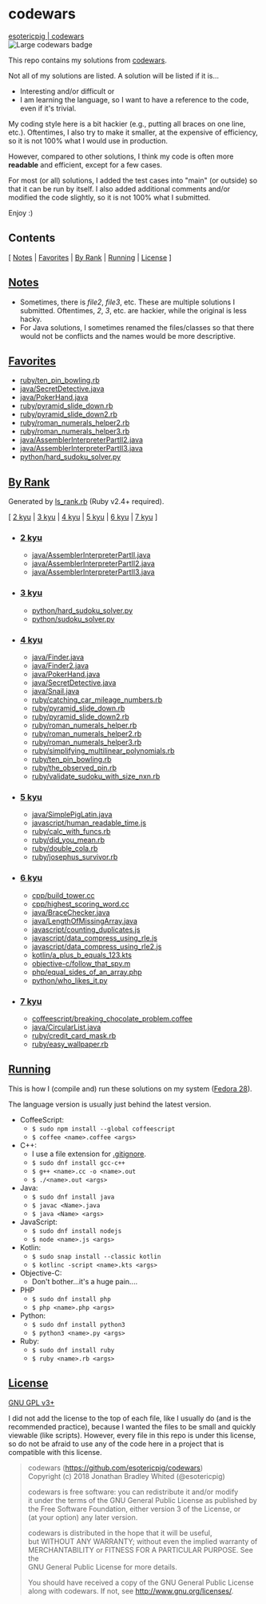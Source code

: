 # codewars
[esotericpig | codewars](https://www.codewars.com/users/esotericpig)  
![Large codewars badge](https://www.codewars.com/users/esotericpig/badges/large)  

This repo contains my solutions from [codewars](https://www.codewars.com).

Not all of my solutions are listed. A solution will be listed if it is...

- Interesting and/or difficult or
- I am learning the language, so I want to have a reference to the code, even if it's trivial.

My coding style here is a bit hackier (e.g., putting all braces on one line, etc.). Oftentimes, I also try to make it smaller, at the expensive of efficiency, so it is not 100% what I would use in production.

However, compared to other solutions, I think my code is often more **readable** and efficient, except for a few cases.

For most (or all) solutions, I added the test cases into "main" (or outside) so that it can be run by itself. I also added additional comments and/or modified the code slightly, so it is not 100% what I submitted.

Enjoy :)

## Contents
[ [Notes](#notes) | [Favorites](#favorites) | [By Rank](#by-rank) | [Running](#running) | [License](#license) ]

## [Notes](#contents)
- Sometimes, there is *file2*, *file3*, etc. These are multiple solutions I submitted. Oftentimes, *2*, *3*, etc. are hackier, while the original is less hacky.
- For Java solutions, I sometimes renamed the files/classes so that there would not be conflicts and the names would be more descriptive.

## [Favorites](#contents)
- [ruby/ten_pin_bowling.rb](ruby/ten_pin_bowling.rb)
- [java/SecretDetective.java](java/SecretDetective.java)
- [java/PokerHand.java](java/PokerHand.java)
- [ruby/pyramid_slide_down.rb](ruby/pyramid_slide_down.rb)
- [ruby/pyramid_slide_down2.rb](ruby/pyramid_slide_down2.rb)
- [ruby/roman_numerals_helper2.rb](ruby/roman_numerals_helper2.rb)
- [ruby/roman_numerals_helper3.rb](ruby/roman_numerals_helper3.rb)
- [java/AssemblerInterpreterPartII2.java](java/AssemblerInterpreterPartII2.java)
- [java/AssemblerInterpreterPartII3.java](java/AssemblerInterpreterPartII3.java)
- [python/hard_sudoku_solver.py](python/hard_sudoku_solver.py)

## [By Rank](#contents)
Generated by [ls_rank.rb](ls_rank.rb) (Ruby v2.4+ required).

[ [2 kyu](#2-kyu) | [3 kyu](#3-kyu) | [4 kyu](#4-kyu) | [5 kyu](#5-kyu) | [6 kyu](#6-kyu) | [7 kyu](#7-kyu) ]

- ### [2 kyu](#by-rank)
    - [java/AssemblerInterpreterPartII.java](java/AssemblerInterpreterPartII.java)
    - [java/AssemblerInterpreterPartII2.java](java/AssemblerInterpreterPartII2.java)
    - [java/AssemblerInterpreterPartII3.java](java/AssemblerInterpreterPartII3.java)

- ### [3 kyu](#by-rank)
    - [python/hard_sudoku_solver.py](python/hard_sudoku_solver.py)
    - [python/sudoku_solver.py](python/sudoku_solver.py)

- ### [4 kyu](#by-rank)
    - [java/Finder.java](java/Finder.java)
    - [java/Finder2.java](java/Finder2.java)
    - [java/PokerHand.java](java/PokerHand.java)
    - [java/SecretDetective.java](java/SecretDetective.java)
    - [java/Snail.java](java/Snail.java)
    - [ruby/catching_car_mileage_numbers.rb](ruby/catching_car_mileage_numbers.rb)
    - [ruby/pyramid_slide_down.rb](ruby/pyramid_slide_down.rb)
    - [ruby/pyramid_slide_down2.rb](ruby/pyramid_slide_down2.rb)
    - [ruby/roman_numerals_helper.rb](ruby/roman_numerals_helper.rb)
    - [ruby/roman_numerals_helper2.rb](ruby/roman_numerals_helper2.rb)
    - [ruby/roman_numerals_helper3.rb](ruby/roman_numerals_helper3.rb)
    - [ruby/simplifying_multilinear_polynomials.rb](ruby/simplifying_multilinear_polynomials.rb)
    - [ruby/ten_pin_bowling.rb](ruby/ten_pin_bowling.rb)
    - [ruby/the_observed_pin.rb](ruby/the_observed_pin.rb)
    - [ruby/validate_sudoku_with_size_nxn.rb](ruby/validate_sudoku_with_size_nxn.rb)

- ### [5 kyu](#by-rank)
    - [java/SimplePigLatin.java](java/SimplePigLatin.java)
    - [javascript/human_readable_time.js](javascript/human_readable_time.js)
    - [ruby/calc_with_funcs.rb](ruby/calc_with_funcs.rb)
    - [ruby/did_you_mean.rb](ruby/did_you_mean.rb)
    - [ruby/double_cola.rb](ruby/double_cola.rb)
    - [ruby/josephus_survivor.rb](ruby/josephus_survivor.rb)

- ### [6 kyu](#by-rank)
    - [cpp/build_tower.cc](cpp/build_tower.cc)
    - [cpp/highest_scoring_word.cc](cpp/highest_scoring_word.cc)
    - [java/BraceChecker.java](java/BraceChecker.java)
    - [java/LengthOfMissingArray.java](java/LengthOfMissingArray.java)
    - [javascript/counting_duplicates.js](javascript/counting_duplicates.js)
    - [javascript/data_compress_using_rle.js](javascript/data_compress_using_rle.js)
    - [javascript/data_compress_using_rle2.js](javascript/data_compress_using_rle2.js)
    - [kotlin/a_plus_b_equals_123.kts](kotlin/a_plus_b_equals_123.kts)
    - [objective-c/follow_that_spy.m](objective-c/follow_that_spy.m)
    - [php/equal_sides_of_an_array.php](php/equal_sides_of_an_array.php)
    - [python/who_likes_it.py](python/who_likes_it.py)

- ### [7 kyu](#by-rank)
    - [coffeescript/breaking_chocolate_problem.coffee](coffeescript/breaking_chocolate_problem.coffee)
    - [java/CircularList.java](java/CircularList.java)
    - [ruby/credit_card_mask.rb](ruby/credit_card_mask.rb)
    - [ruby/easy_wallpaper.rb](ruby/easy_wallpaper.rb)

## [Running](#contents)

This is how I (compile and) run these solutions on my system ([Fedora 28](https://getfedora.org/)).

The language version is usually just behind the latest version.

- CoffeeScript:
    - `$ sudo npm install --global coffeescript`
    - `$ coffee <name>.coffee <args>`
- C++:
    - I use a file extension for [.gitignore](.gitignore).
    - `$ sudo dnf install gcc-c++`
    - `$ g++ <name>.cc -o <name>.out`
    - `$ ./<name>.out <args>`
- Java:
    - `$ sudo dnf install java`
    - `$ javac <Name>.java`
    - `$ java <Name> <args>`
- JavaScript:
    - `$ sudo dnf install nodejs`
    - `$ node <name>.js <args>`
- Kotlin:
    - `$ sudo snap install --classic kotlin`
    - `$ kotlinc -script <name>.kts <args>`
- Objective-C:
    - Don't bother...it's a huge pain....
- PHP
    - `$ sudo dnf install php`
    - `$ php <name>.php <args>`
- Python:
    - `$ sudo dnf install python3`
    - `$ python3 <name>.py <args>`
- Ruby:
    - `$ sudo dnf install ruby`
    - `$ ruby <name>.rb <args>`

## [License](#contents)
[GNU GPL v3+](LICENSE)

I did not add the license to the top of each file, like I usually do (and is the recommended practice), because I wanted the files to be small and quickly viewable (like scripts). However, every file in this repo is under this license, so do not be afraid to use any of the code here in a project that is compatible with this license.

> codewars (https://github.com/esotericpig/codewars)  
> Copyright (c) 2018 Jonathan Bradley Whited (@esotericpig)  
> 
> codewars is free software: you can redistribute it and/or modify  
> it under the terms of the GNU General Public License as published by  
> the Free Software Foundation, either version 3 of the License, or  
> (at your option) any later version.  
> 
> codewars is distributed in the hope that it will be useful,  
> but WITHOUT ANY WARRANTY; without even the implied warranty of  
> MERCHANTABILITY or FITNESS FOR A PARTICULAR PURPOSE.  See the  
> GNU General Public License for more details.  
> 
> You should have received a copy of the GNU General Public License  
> along with codewars.  If not, see <http://www.gnu.org/licenses/>.  

